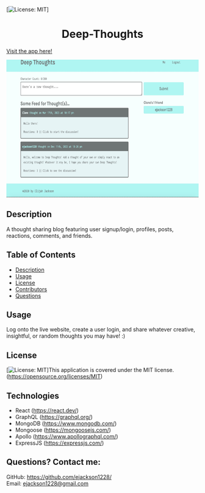  [![License: MIT](https://img.shields.io/badge/License-MIT-yellow.svg)] 
# <h1 align="center">Deep-Thoughts</h1>

<a href="https://deep-thoughts.herokuapp.com/">Visit the app here!</a>

<img src="client/assets/deep-thoughts-screenshot.jpg" alt="Deep Thoughts App" width="720px" height="360px">

## Description
A thought sharing blog featuring user signup/login, profiles, posts, reactions, comments, and friends. 
  
## Table of Contents
  - [Description](#description)
  - [Usage](#usage)
  - [License](#license)
  - [Contributors](#contributors)
  - [Questions](#questions)

## Usage
Log onto the live website, create a user login, and share whatever creative, insightful, or random thoughts you may have! :)

## License
[![License: MIT](https://img.shields.io/badge/License-MIT-yellow.svg)]This application is covered under the MIT license. (https://opensource.org/licenses/MIT)

## Technologies
- React (https://react.dev/)
- GraphQL (https://graphql.org/)
- MongoDB (https://www.mongodb.com/)
- Mongoose (https://mongoosejs.com/)
- Apollo (https://www.apollographql.com/)
- ExpressJS (https://expressjs.com/)

## Questions? Contact me:
GitHub: https://github.com/ejackson1228/ <br>
Email: ejackson1228@gmail.com